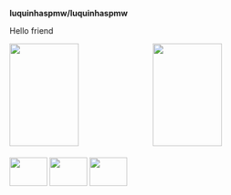 **luquinhaspmw/luquinhaspmw**
<p>Hello friend</p>
<div>
   <img height="180em" width="49%" src="https://github-readme-stats.vercel.app/api?username=luquinhaspmw&count_private=true&show_icons=true&theme=dark"/>
   <img height="180em" width="49%" src="https://github-readme-stats.vercel.app/api/top-langs/?username=luquinhaspmw&layout=compact&theme=dark&show_icons=true&langs_count=16"/>
</div>
</br>
<div>
  <img height=50 width=66 src="https://cdn.jsdelivr.net/gh/devicons/devicon/icons/html5/html5-original.svg"/>
  <img height=50 width=66 src="https://cdn.jsdelivr.net/gh/devicons/devicon/icons/css3/css3-original.svg"/>
  <img height=50 width=66 src="https://cdn.jsdelivr.net/gh/devicons/devicon/icons/javascript/javascript-original.svg"/>
</div>

